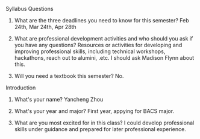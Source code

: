 Syllabus Questions
1. What are the three deadlines you need to know for this semester?
Feb 24th, Mar 24th, Apr 28th

2. What are professional development activities and who should you ask if you have any questions?
Resources or activities for developing and improving professional skills, including technical workshops, hackathons, reach out to alumini, .etc. I should ask Madison Flynn about this.

3. Will you need a textbook this semester?
No.


Introduction

1. What's your name?
Yancheng Zhou

2. What's your year and major?
First year, appying for BACS major.

3. What are you most excited for in this class?
I could develop professional skills under guidance and prepared for later professional experience.
